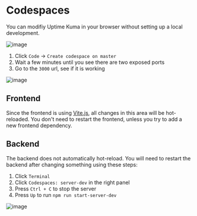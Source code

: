 # Codespaces

You can modifiy Uptime Kuma in your browser without setting up a local development.

![image](https://github.com/SNS-SOLUTIONS/sns-uptime/assets/1336778/31d9f06d-dd0b-4405-8e0d-a96586ee4595)

1. Click `Code` -> `Create codespace on master`
2. Wait a few minutes until you see there are two exposed ports
3. Go to the `3000` url, see if it is working

![image](https://github.com/SNS-SOLUTIONS/sns-uptime/assets/1336778/909b2eb4-4c5e-44e4-ac26-6d20ed856e7f)

## Frontend

Since the frontend is using [Vite.js](https://vitejs.dev/), all changes in this area will be hot-reloaded.
You don't need to restart the frontend, unless you try to add a new frontend dependency.

## Backend

The backend does not automatically hot-reload.
You will need to restart the backend after changing something using these steps:

1. Click `Terminal`
2. Click `Codespaces: server-dev` in the right panel
3. Press `Ctrl + C` to stop the server
4. Press `Up` to run `npm run start-server-dev`

![image](https://github.com/SNS-SOLUTIONS/sns-uptime/assets/1336778/e0c0a350-fe46-4588-9f37-e053c85834d1)
